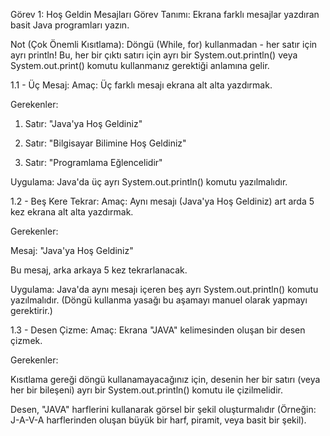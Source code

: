 Görev 1: Hoş Geldin Mesajları
Görev Tanımı:
Ekrana farklı mesajlar yazdıran basit Java programları yazın.

Not (Çok Önemli Kısıtlama):
Döngü (While, for) kullanmadan - her satır için ayrı println! Bu, her bir çıktı satırı için ayrı bir System.out.println() veya System.out.print() komutu kullanmanız gerektiği anlamına gelir.

1.1 - Üç Mesaj:
Amaç: Üç farklı mesajı ekrana alt alta yazdırmak.

Gerekenler:

1. Satır: "Java'ya Hoş Geldiniz"

2. Satır: "Bilgisayar Bilimine Hoş Geldiniz"

3. Satır: "Programlama Eğlencelidir"

Uygulama: Java'da üç ayrı System.out.println() komutu yazılmalıdır.

1.2 - Beş Kere Tekrar:
Amaç: Aynı mesajı (Java'ya Hoş Geldiniz) art arda 5 kez ekrana alt alta yazdırmak.

Gerekenler:

Mesaj: "Java'ya Hoş Geldiniz"

Bu mesaj, arka arkaya 5 kez tekrarlanacak.

Uygulama: Java'da aynı mesajı içeren beş ayrı System.out.println() komutu yazılmalıdır. (Döngü kullanma yasağı bu aşamayı manuel olarak yapmayı gerektirir.)

1.3 - Desen Çizme:
Amaç: Ekrana "JAVA" kelimesinden oluşan bir desen çizmek.

Gerekenler:

Kısıtlama gereği döngü kullanamayacağınız için, desenin her bir satırı (veya her bir bileşeni) ayrı bir System.out.println() komutu ile çizilmelidir.

Desen, "JAVA" harflerini kullanarak görsel bir şekil oluşturmalıdır (Örneğin: J-A-V-A harflerinden oluşan büyük bir harf, piramit, veya basit bir şekil).